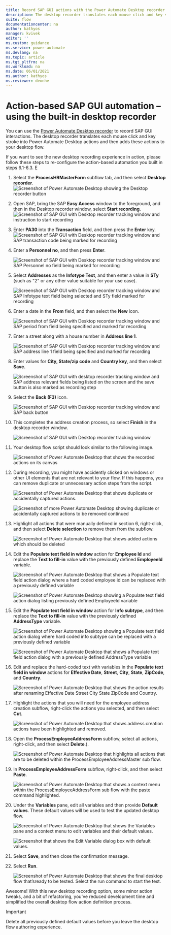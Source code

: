 ```yaml
---
title: Record SAP GUI actions with the Power Automate Desktop recorder. | Microsoft Docs
description: The desktop recorder translates each mouse click and key stroke into Power Automate Desktop actions and adds them to your desktop flow. 
suite: flow
documentationcenter: na
author: kathyos
manager: kvivek
editor: ''
ms.custom: guidance
ms.service: power-automate
ms.devlang: na
ms.topic: article
ms.tgt_pltfrm: na
ms.workload: na
ms.date: 06/01/2021
ms.author: kathyos
ms.reviewer: deonhe
---
```


# Action-based SAP GUI automation – using the built-in desktop recorder 

You can use the [Power Automate Desktop recorder](../ui-flows/desktop/recording-flow) to record SAP GUI interactions. The desktop recorder translates each mouse click and key stroke into Power Automate Desktop actions and then adds these actions to your desktop flow.

If you want to see the new desktop recording experience in action, please follow these steps to re-configure the action-based automation you built in steps 6.1-6.3. E

1.  Select the **ProcessHRMasterForm** subflow tab, and then select **Desktop recorder**.
   ![Screenshot of Power Automate Desktop showing the Desktop recorder button ](media/desktop-recorder-button.png)

2.  Open SAP, bring the SAP **Easy Access** window to the foreground, and then in the Desktop recorder window, select **Start recording**. 
   ![Screenshot of SAP GUI with Desktop recorder tracking window and instruction to start recording ](media/desktop-recorder-tracking-window-start-recording.png)

3.  Enter **PA30** into the **Transaction** field, and then press the **Enter** key.
   ![Screenshot of SAP GUI with Desktop recorder tracking window and SAP transaction code being marked for recording ](media/desktop-recorder-tracking-with-SAP-transaction-code.png)

4. Enter a **Personnel no**, and then press **Enter**.

   ![Screenshot of SAP GUI with Desktop recorder tracking window and SAP Personnel no  field being marked for recording ](media/desktop-recorder-tracking-with-SAP-personnel-no.png)

5. Select **Addresses** as the **Infotype Text**, and then enter a value in **STy** (such as "2" or any other value suitable for your use case).

   ![Screenshot of SAP GUI with Desktop recorder tracking window and SAP Infotype text field being selected and STy field marked for recording ](media/desktop-recorder-tracking-with-SAP-infotype.png)

6. Enter a date in the **From** field, and then select the **New** icon.

   ![Screenshot of SAP GUI with Desktop recorder tracking window and SAP period from field being specified and marked for recording ](media/desktop-recorder-tracking-with-SAP-period-from.png)

7. Enter a street along with a house number in **Address line 1**.

   ![Screenshot of SAP GUI with Desktop recorder tracking window and SAP address line 1 field being specified and marked for recording ](media/desktop-recorder-tracking-with-SAP-address-line.png)

8. Enter values for **City, State/zip code** and **Country key**, and then select **Save.**

   ![Screenshot of SAP GUI with desktop recorder tracking window and SAP address relevant fields being listed on the screen and the save button is also marked as recording step ](media/desktop-recorder-tracking-with-SAP-address-fields-and-save-button.png)

9. Select the **Back (F3)** icon.

   ![Screenshot of SAP GUI with Desktop recorder tracking window and SAP back button ](media/desktop-recorder-tracking-with-SAP-back-button.png)

10. This completes the address creation process, so select **Finish** in the desktop recorder window.

    ![Screenshot of SAP GUI with Desktop recorder tracking window ](media/SAP-gui-with-desktop-recorder-tracking.png)

11. Your desktop flow script should look similar to the following image.

    ![Screenshot of Power Automate Desktop that shows the recorded actions on its canvas ](media/PAD-showing-recorded-actions.png)

12. During recording, you might have accidently clicked on windows or other UI elements that are not relevant to your flow. If this happens, you can remove duplicate or unnecessary action steps from the script.

    ![Screenshot of Power Automate Desktop that shows duplicate or accidentally captured actions.](media/PAD-showing-actions-to-be-removed.png)

    ![Screenshot of more Power Automate Desktop showing duplicate or accidentally captured actions to be removed  continued  ](media/PAD-showing-more-actions-to-be-removed.png)

13. Highlight all actions that were manually defined in section 6, right-click, and then select **Delete selection** to remove them from the subflow.

    ![Screenshot of Power Automate Desktop that shows added actions which should be deleted ](media/PAD-with-actions-to-be-deleted.png)

14. Edit the **Populate text field in window** action for **Employee Id** and replace the **Text to fill-in** value with the previously defined **EmployeeId** variable.

    ![Screenshot of Power Automate Desktop that shows a Populate text field action dialog where a hard coded employee id can be replaced with a previously defined variable ](media/PAD-with-populate-text-with-hard-coded-employee-id.png)

    ![Screenshot of Power Automate Desktop showing a Populate text field action dialog listing previously defined EmployeeId variable ](media/PAD-with-populate-text-with-employee-id-variable.png)

15. Edit the **Populate text field in window** action for **Info subtype**, and then replace the **Text to fill-in** value with the previously defined **AddressType** variable.

    ![Screenshot of Power Automate Desktop showing a Populate text field action dialog where hard coded info subtype can be replaced with a previously defined variable ](media/PAD-with-populate-text-with-info-subtype.png)

    ![Screenshot of Power Automate Desktop that shows a Populate text field action dialog with a  previously defined AddressType variable ](media/PAD-with-populate-text-with-addresstype-variable.png) 

16. Edit and replace the hard-coded text with variables in the **Populate text field in window** actions for **Effective Date**, **Street**, **City**, **State**, **ZipCode**, and **Country**.

    ![Screenshot of Power Automate Desktop that shows the action results after renaming Effective Date  Street  City  State  ZipCode  and Country. ](media/PAD-after-renaming-fields.png)

17. Highlight the actions that you will need for the employee address creation subflow, right-click the actions you selected, and then select **Cut**.

    ![Screenshot of Power Automate Desktop that shows address creation actions have been highlighted and removed. ](media/PAD-with-address-actions-highlighted.png)

18. Open the **ProcessEmployeeAddressForm** subflow, select all actions,  right-click, and then select **Delete**.).

    ![Screenshot of Power Automate Desktop that highlights all actions that are to be deleted within the ProcessEmployeeAddressMaster sub flow.](media/PAD-with-actions-deleted-in-processemployeeaddressmaster.png)

19. In **ProcessEmployeeAddressForm** subflow, right-click, and then select **Paste**.

    ![Screenshot of Power Automate Desktop that shows a context menu within the ProcessEmployeeAddressForm sub flow with the paste command highlighted.](media/PAD-with-processemployeeaddressmaster-subflow-and-paste.png)

20. Under the **Variables** pane, edit all variables and then provide **Default values**. These default values will be used to test the updated desktop flow.

    ![Screenshot of Power Automate Desktop that shows the Variables pane and a context menu to edit variables and their default values. ](media/PAD-with-variables-pane-and-edit-variables.png)

    ![Screenshot that shows the Edit Variable dialog box with default values.](media/edit-variable-dialog-with-default-values.png)

21. Select **Save**, and then close the confirmation message.

22. Select **Run**.

    ![Screenshot of Power Automate Desktop that shows the final desktop flow that’sready to be tested. Select the run command to start the test.](media/PAD-with-final-UI-flow-ready-to-be-tested.png)

Awesome! With this new desktop recording option, some minor action tweaks, and a bit of refactoring, you've reduced development time and simplified the overall desktop flow action definition process.

>[!IMPORTANT]
>Delete all previously defined default values before you leave the desktop flow authoring experience.
